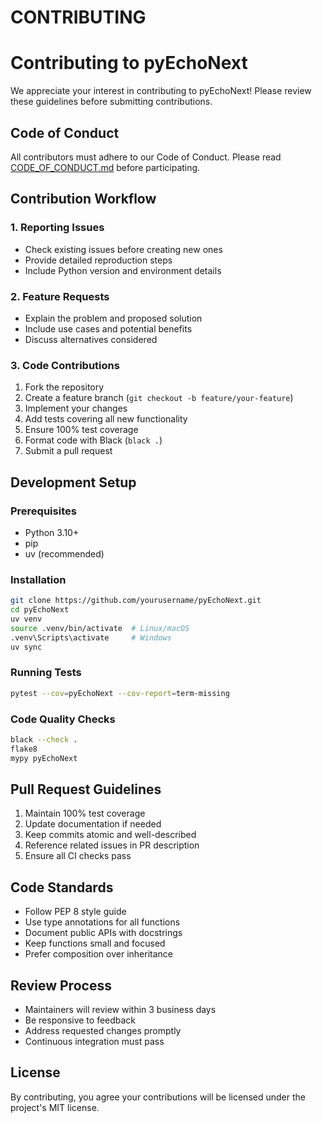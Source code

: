 # CONTRIBUTING

# Contributing to pyEchoNext

We appreciate your interest in contributing to pyEchoNext! Please review these guidelines before submitting contributions.

## Code of Conduct

All contributors must adhere to our Code of Conduct. Please read [CODE_OF_CONDUCT.md](CODE_OF_CONDUCT.md) before participating.

## Contribution Workflow

### 1. Reporting Issues
- Check existing issues before creating new ones
- Provide detailed reproduction steps
- Include Python version and environment details

### 2. Feature Requests
- Explain the problem and proposed solution
- Include use cases and potential benefits
- Discuss alternatives considered

### 3. Code Contributions
1. Fork the repository
2. Create a feature branch (`git checkout -b feature/your-feature`)
3. Implement your changes
4. Add tests covering all new functionality
5. Ensure 100% test coverage
6. Format code with Black (`black .`)
7. Submit a pull request

## Development Setup

### Prerequisites
- Python 3.10+
- pip
- uv (recommended)

### Installation
```bash
git clone https://github.com/yourusername/pyEchoNext.git
cd pyEchoNext
uv venv
source .venv/bin/activate  # Linux/macOS
.venv\Scripts\activate     # Windows
uv sync
```

### Running Tests
```bash
pytest --cov=pyEchoNext --cov-report=term-missing
```

### Code Quality Checks
```bash
black --check .
flake8
mypy pyEchoNext
```

## Pull Request Guidelines
1. Maintain 100% test coverage
2. Update documentation if needed
3. Keep commits atomic and well-described
4. Reference related issues in PR description
5. Ensure all CI checks pass

## Code Standards
- Follow PEP 8 style guide
- Use type annotations for all functions
- Document public APIs with docstrings
- Keep functions small and focused
- Prefer composition over inheritance

## Review Process
- Maintainers will review within 3 business days
- Be responsive to feedback
- Address requested changes promptly
- Continuous integration must pass

## License
By contributing, you agree your contributions will be licensed under the project's MIT license.

